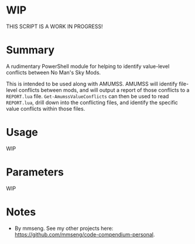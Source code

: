 # WIP
THIS SCRIPT IS A WORK IN PROGRESS!

# Summary
A rudimentary PowerShell module for helping to identify value-level conflicts between No Man's Sky Mods.  

This is intended to be used along with AMUMSS. AMUMSS will identify file-level conflicts between mods, and will output a report of those conflicts to a `REPORT.lua` file. `Get-AmumssValueConflicts` can then be used to read `REPORT.lua`, drill down into the conflicting files, and identify the specific value conflicts within those files.  

# Usage
WIP

# Parameters
WIP

# Notes
- By mmseng. See my other projects here: https://github.com/mmseng/code-compendium-personal.

